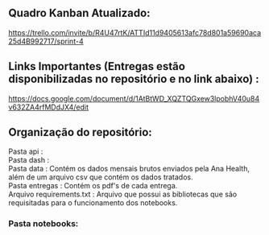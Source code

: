## Quadro Kanban Atualizado:

https://trello.com/invite/b/R4U47rtK/ATTId11d9405613afc78d801a59690aca25d4B992717/sprint-4

## Links Importantes (Entregas estão disponibilizadas no repositório e no link abaixo) :

https://docs.google.com/document/d/1AtBtWD_XQZTQGxew3lpobhV40u84v632ZA4rfMDdJX4/edit

## Organização do repositório:

Pasta api :  
Pasta dash :  
Pasta data : Contém os dados mensais brutos enviados pela Ana Health, além de um arquivo csv que contém os dados tratados.  
Pasta entregas : Contém os pdf's de cada entrega.  
Arquivo requirements.txt : Arquivo que possui as bibliotecas que são requisitadas para o funcionamento dos notebooks.
### Pasta notebooks:  



